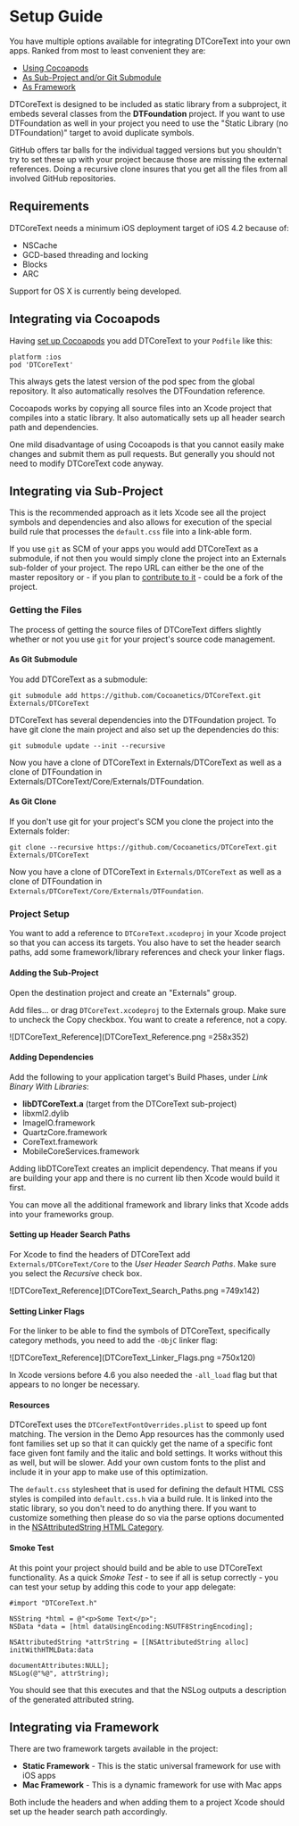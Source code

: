 Setup Guide
===========

You have multiple options available for integrating DTCoreText into your own apps. Ranked from most to least convenient they are:

- [Using Cocoapods](#Cocoapods)
- [As Sub-Project and/or Git Submodule](#Subproject)
- [As Framework](#Framework)

DTCoreText is designed to be included as static library from a subproject, it embeds several classes from the **DTFoundation** project. If you want to use DTFoundation as well in your project you need to use the "Static Library (no DTFoundation)" target to avoid duplicate symbols.

GitHub offers tar balls for the individual tagged versions but you shouldn't try to set these up with your project because those are missing the external references. Doing a recursive clone insures that you get all the files from all involved GitHub repositories.

Requirements
------------

DTCoreText needs a minimum iOS deployment target of iOS 4.2 because of:

- NSCache
- GCD-based threading and locking
- Blocks
- ARC

Support for OS X is currently being developed.

<a id="Cocoapods"></a>
Integrating via Cocoapods
-------------------------

Having [set up Cocoapods](http://www.cocoanetics.com/2013/01/digging-into-cocoapods/) you add DTCoreText to your `Podfile` like this:

    platform :ios
    pod 'DTCoreText'

This always gets the latest version of the pod spec from the global repository. It also automatically resolves the DTFoundation reference.

Cocoapods works by copying all source files into an Xcode project that compiles into a static library. It also automatically sets up all header search path and dependencies.

One mild disadvantage of using Cocoapods is that you cannot easily make changes and submit them as pull requests. But generally you should not need to modify DTCoreText code anyway.

<a id="Subproject"></a>
Integrating via Sub-Project
---------------------------

This is the recommended approach as it lets Xcode see all the project symbols and dependencies and also allows for execution of the special build rule that processes the `default.css` file into a link-able form.

If you use `git` as SCM of your apps you would add DTCoreText as a submodule, if not then you would simply clone the project into an Externals sub-folder of your project. The repo URL can either be the one of the master repository or - if you plan to [contribute to it](http://www.cocoanetics.com/2012/01/github-fork-fix-pull-request/) - could be a fork of the project.

### Getting the Files

The process of getting the source files of DTCoreText differs slightly whether or not you use `git` for your project's source code management.

#### As Git Submodule

You add DTCoreText as a submodule:

    git submodule add https://github.com/Cocoanetics/DTCoreText.git Externals/DTCoreText
   
DTCoreText has several dependencies into the DTFoundation project. To have git clone the main project and also set up the dependencies do this:
	
    git submodule update --init --recursive
   
Now you have a clone of DTCoreText in Externals/DTCoreText as well as a clone of DTFoundation in Externals/DTCoreText/Core/Externals/DTFoundation.

   
#### As Git Clone

If you don't use git for your project's SCM you clone the project into the Externals folder:

    git clone --recursive https://github.com/Cocoanetics/DTCoreText.git Externals/DTCoreText
   
Now you have a clone of DTCoreText in `Externals/DTCoreText` as well as a clone of DTFoundation in `Externals/DTCoreText/Core/Externals/DTFoundation`.

### Project Setup

You want to add a reference to `DTCoreText.xcodeproj` in your Xcode project so that you can access its targets. You also have to set the header search paths, add some framework/library references and check your linker flags.

#### Adding the Sub-Project

Open the destination project and create an "Externals" group.

Add files… or drag `DTCoreText.xcodeproj` to the Externals group. Make sure to uncheck the Copy checkbox. You want to create a reference, not a copy.

![DTCoreText_Reference](DTCoreText_Reference.png =258x352)

#### Adding Dependencies

Add the following to your application target's Build Phases, under *Link Binary With Libraries*:

- **libDTCoreText.a** (target from the DTCoreText sub-project)
- libxml2.dylib
- ImageIO.framework
- QuartzCore.framework
- CoreText.framework
- MobileCoreServices.framework

Adding libDTCoreText creates an implicit dependency. That means if you are building your app and there is no current lib then Xcode would build it first.

You can move all the additional framework and library links that Xcode adds into your frameworks group.

#### Setting up Header Search Paths

For Xcode to find the headers of DTCoreText add `Externals/DTCoreText/Core` to the *User Header Search Paths*. Make sure you select the *Recursive* check box.

![DTCoreText_Reference](DTCoreText_Search_Paths.png =749x142)

#### Setting Linker Flags

For the linker to be able to find the symbols of DTCoreText, specifically category methods, you need to add the `-ObjC` linker flag:

![DTCoreText_Reference](DTCoreText_Linker_Flags.png =750x120)

In Xcode versions before 4.6 you also needed the `-all_load` flag but that appears to no longer be necessary.

#### Resources

DTCoreText uses the `DTCoreTextFontOverrides.plist` to speed up font matching. The version in the Demo App resources has the commonly used font families set up so that it can quickly get the name of a specific font face given font family and the italic and bold settings. It works without this as well, but will be slower. Add your own custom fonts to the plist and include it in your app to make use of this optimization.

The `default.css` stylesheet that is used for defining the default HTML CSS styles is compiled into `default.css.h` via a build rule. It is linked into the static library, so you don't need to do anything there. If you want to customize something then please do so via the parse options documented in the [NSAttributedString HTML Category](../../Categories/NSAttributedString+HTML.html).

#### Smoke Test

At this point your project should build and be able to use DTCoreText functionality. As a quick *Smoke Test* - to see if all is setup correctly - you can test your setup by adding this code to your app delegate:


    #import "DTCoreText.h"

    NSString *html = @"<p>Some Text</p>";
    NSData *data = [html dataUsingEncoding:NSUTF8StringEncoding];
    
    NSAttributedString *attrString = [[NSAttributedString alloc] initWithHTMLData:data
                                                               documentAttributes:NULL];
    NSLog(@"%@", attrString);

You should see that this executes and that the NSLog outputs a description of the generated attributed string.

<a id="Framework"></a>
Integrating via Framework
-------------------------

There are two framework targets available in the project:

- **Static Framework** - This is the static universal framework for use with iOS apps
- **Mac Framework** - This is a dynamic framework for use with Mac apps

Both include the headers and when adding them to a project Xcode should set up the header search path accordingly.